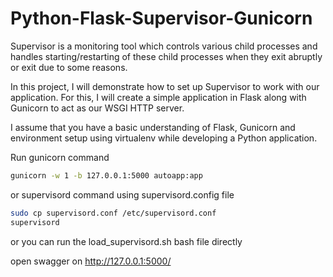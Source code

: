 # Python-Flask-Supervisor-Gunicorn

Supervisor is a monitoring tool which controls various child processes and handles starting/restarting of these child processes when they exit abruptly or exit due to some reasons.

In this project, I will demonstrate how to set up Supervisor to work with our application. For this, I will create a simple application in Flask along with Gunicorn to act as our WSGI HTTP server.

I assume that you have a basic understanding of Flask, Gunicorn and environment setup using virtualenv while developing a Python application.

Run gunicorn command
```bash
gunicorn -w 1 -b 127.0.0.1:5000 autoapp:app
```

or supervisord command using supervisord.config file
```bash
sudo cp supervisord.conf /etc/supervisord.conf
supervisord
```

or you can run the load_supervisord.sh bash file directly

open swagger on http://127.0.0.1:5000/



